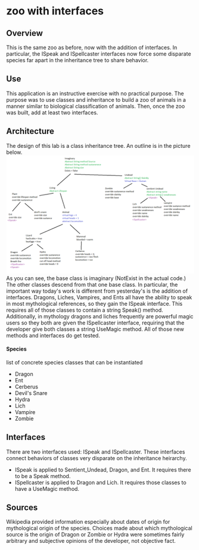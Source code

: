 # zoo with interfaces
## Overview
This is the same zoo as before, now with the addition of interfaces. In particular, the ISpeak and ISpellcaster interfaces now force some disparate species far apart in the inheritance tree to share behavior.

## Use
This application is an instructive exercise with no practical purpose. The purpose was to use classes and inheritance to build a zoo of animals in a manner similar to biological classification of animals. Then, once the zoo was built, add at least two interfaces.

## Architecture
The design of this lab is a class inheritance tree. An outline is in the picture below.
![class inhertance tree picture](Lab06/ZooOutlineInterfaces.png)
As you can see, the base class is imaginary (NotExist in the actual code.) The other classes descend from that one base class. In particular, the important way today's work is different from yesterday's is the addition of interfaces. Dragons, Liches, Vampires, and Ents all have the ability to speak in most mythological references, so they gain the ISpeak interface. This requires all of those classes to contain a string Speak() method. Additionally, in mythology dragons and liches frequently are powerful magic users so they both are given the ISpellcaster interface, requiring that the developer give both classes a string UseMagic method. All of those new methods and interfaces do get tested.

#### Species
list of concrete species classes that can be instantiated
- Dragon
- Ent
- Cerberus
- Devil's Snare
- Hydra
- Lich
- Vampire
- Zombie

## Interfaces
There are two interfaces used: ISpeak and ISpellcaster. These interfaces connect behaviors of classes very disparate on the inheritance heirarchy.

- ISpeak is applied to Sentient_Undead, Dragon, and Ent. It requires there to be a Speak method.
- ISpellcaster is applied to Dragon and Lich. It requires those classes to have a UseMagic method.

## Sources
Wikipedia provided information especially about dates of origin for mythological origin of the species.
Choices made about which mythological source is the origin of Dragon or Zombie or Hydra were sometimes fairly arbitrary and subjective opinions of the developer, not objective fact.